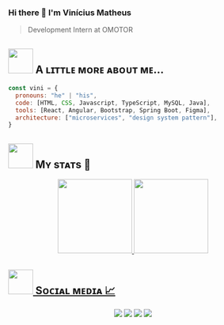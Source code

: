 ### Hi there 👋 I'm Vinícius Matheus
> Development Intern at OMOTOR

## <img src="https://media.giphy.com/media/VgCDAzcKvsR6OM0uWg/giphy.gif" width="50"> A ʟɪᴛᴛʟᴇ ᴍᴏʀᴇ ᴀʙᴏᴜᴛ ᴍᴇ...  

```javascript
const vini = {
  pronouns: "he" | "his",
  code: [HTML, CSS, Javascript, TypeScript, MySQL, Java],
  tools: [React, Angular, Bootstrap, Spring Boot, Figma],
  architecture: ["microservices", "design system pattern"],
}
```

## <img src="https://media.giphy.com/media/VgCDAzcKvsR6OM0uWg/giphy.gif" width="50"> Mʏ sᴛᴀᴛs 👻

<div align='center'>
  <a href="https://github.com/DvlprMatheus">
  <img height="150em" src="https://github-readme-stats.vercel.app/api?username=DvlprMatheus&show_icons=true&theme=dark&include_all_commits=true&count_private=true"/>
  <img height="150em" src="https://github-readme-stats.vercel.app/api/top-langs/?username=DvlprMatheus&layout=compact&langs_count=16&theme=dark"/>
</div>

## <img src="https://media.giphy.com/media/VgCDAzcKvsR6OM0uWg/giphy.gif" width="50"> Sᴏᴄɪᴀʟ ᴍᴇᴅɪᴀ 📈

<div align='center'> 
  <a href="https://instagram.com/theeux.sz" target="_blank"><img src="https://img.shields.io/badge/-Instagram-%23E4405F?style=for-the-badge&logo=instagram&logoColor=white" target="_blank"></a>
  <a href="https://www.linkedin.com/in/vin%C3%ADcius-matheus-263447265/" target="_blank"><img src="https://img.shields.io/badge/-LinkedIn-%230077B5?style=for-the-badge&logo=linkedin&logoColor=white" target="_blank"></a>
  <a href="https://stackoverflow.com/users/22134743/vin%c3%adcius-matheus" target="_blank"><img src="https://img.shields.io/badge/-Stackoverflow-FE7A16?style=for-the-badge&logo=stack-overflow&logoColor=white" target="_blank"></a>
  <a href = "mailto:developer.matheeus@gmail.com"><img src="https://img.shields.io/badge/-Gmail-%23333?style=for-the-badge&logo=gmail&logoColor=white" target="_blank"></a>
</div>
